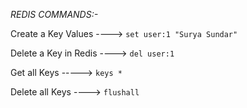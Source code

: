 

*REDIS COMMANDS:-*

Create a Key Values ---->  `set user:1 "Surya Sundar"`

Delete a Key in Redis ---->  `del user:1`

Get all Keys -----> `keys *`

Delete all Keys ----> `flushall`
